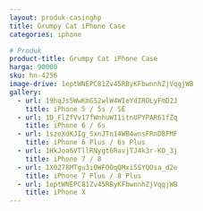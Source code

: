```yaml
---
layout: produk-casinghp
title: Grumpy Cat iPhone Case
categories: iphone

# Produk
product-title: Grumpy Cat iPhone Case
harga: 90000
sku: hn-4256
image-drive: 1eptWNEPC81Zv45RByKFbwnnhZjVqgjWB
gallery:
  - url: 19hqJs5WwKmG52wlW4WIeYdIROLyFmD2J
    title: iPhone 5 / 5s / SE
  - url: 1D_FlZfVv17fWnhuWI1itnUPYPAR61fZq
    title: iPhone 6 / 6s
  - url: 1szeXdKJIg_SxnJTn14WB4wnsFRnD8FMF
    title: iPhone 6 Plus / 6s Plus
  - url: 1HkJoa6VTllRNygt6RavjTJ4k3r-KO_3j
    title: iPhone 7 / 8
  - url: 1X0278MTgu3i0WFOOqQMxi5SYQOsa_d2e
    title: iPhone 7 Plus / 8 Plus
  - url: 1eptWNEPC81Zv45RByKFbwnnhZjVqgjWB
    title: iPhone X
---
```


